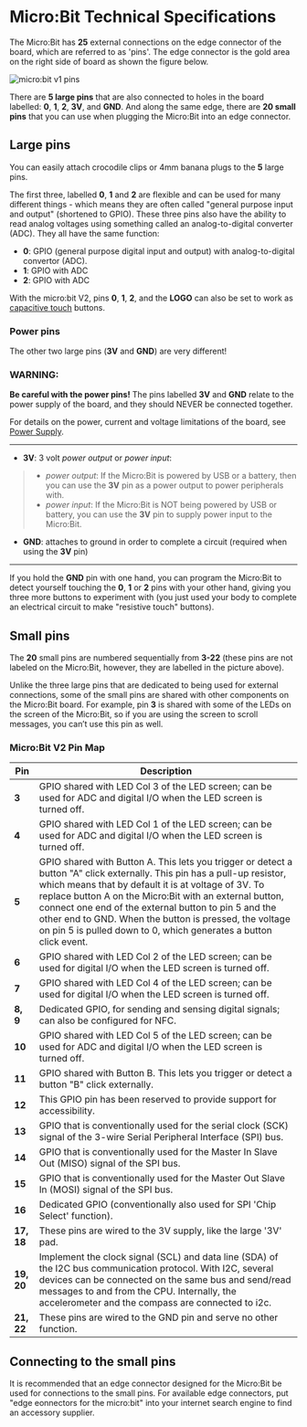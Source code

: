 # Micro:Bit Technical Specifications

The Micro:Bit has **25** external connections on the edge connector of the board, which are referred to as 'pins'. The edge connector is the gold area on the right side of board as shown the figure below.

![micro:bit v1 pins](/static/mb/device/pins-v1-v2.png)

There are **5 large pins** that are also connected to holes in the board labelled: **0**, **1**, **2**, **3V**, and **GND**. And along the same edge, there are **20 small pins** that you can use when plugging the Micro:Bit into an edge connector.

## Large pins

You can easily attach crocodile clips or 4mm banana plugs to the **5** large pins.

The first three, labelled **0**, **1** and **2** are flexible and can be used for many different things - which means they are often called "general purpose input and output" (shortened to GPIO). These three pins also have the ability to read analog voltages using something called an analog-to-digital converter (ADC). They all have the same function:

* **0**: GPIO (general purpose digital input and output) with analog-to-digital convertor (ADC).
* **1**: GPIO with ADC
* **2**: GPIO with ADC

With the micro:bit V2, pins **0**, **1**, **2**, and the **LOGO** can also be set to work as [capacitive touch](/reference/pins/touch-set-mode) buttons.

### Power pins

The other two large pins (**3V** and **GND**) are very different!

### WARNING:

**Be careful with the power pins!**
The pins labelled **3V** and **GND** relate to the power supply of the board, and they should NEVER be connected together.

For details on the power, current and voltage limitations of the board, see [Power Supply](https://tech.microbit.org/hardware/powersupply/).

---

* **3V**: 3 volt *power output* or *power input*:
>* *power output*: If the Micro:Bit is powered by USB or a battery, then you can use the **3V** pin as a power output to power peripherals with.
>* *power input*: If the Micro:Bit is NOT being powered by USB or battery, you can use the **3V** pin to supply power input to the Micro:Bit.
* **GND**: attaches to ground in order to complete a circuit (required when using the **3V** pin)

---

If you hold the **GND** pin with one hand, you can program the Micro:Bit to detect yourself touching the **0**, **1** or **2** pins with your other hand, giving you three more buttons to experiment with (you just used your body to complete an electrical circuit to make "resistive touch" buttons).

## Small pins

The **20** small pins are numbered sequentially from **3-22** (these pins are not labeled on the Micro:Bit, however, they are labelled in the picture above).

Unlike the three large pins that are dedicated to being used for external connections, some of the small pins are shared with other components on the Micro:Bit board. For example, pin **3** is shared with some of the LEDs on the screen of the Micro:Bit, so if you are using the screen to scroll messages, you can’t use this pin as well.

### Micro:Bit V2 Pin Map

| Pin  | Description |
| - | - |
| **3** | GPIO shared with LED Col 3 of the LED screen; can be used for ADC and digital I/O when the LED screen is turned off. |
| **4** | GPIO shared with LED Col 1 of the LED screen; can be used for ADC and digital I/O when the LED screen is turned off. |
| **5** | GPIO shared with Button A. This lets you trigger or detect a button "A" click externally. This pin has a pull-up resistor, which means that by default it is at voltage of 3V. To replace button A on the Micro:Bit with an external button, connect one end of the external button to pin 5 and the other end to GND. When the button is pressed, the voltage on pin 5 is pulled down to 0, which generates a button click event. |
| **6** | GPIO shared with LED Col 2 of the LED screen; can be used for digital I/O when the LED screen is turned off. |
| **7** | GPIO shared with LED Col 4 of the LED screen; can be used for digital I/O when the LED screen is turned off. |
| **8, 9** | Dedicated GPIO, for sending and sensing digital signals; can also be configured for NFC. |
| **10** | GPIO shared with LED Col 5 of the LED screen;  can be used for ADC and digital I/O when the LED screen is turned off.|
| **11** | GPIO shared with Button B. This lets you trigger or detect a button "B" click externally. |
| **12** | This GPIO pin has been reserved to provide support for accessibility. |
| **13** | GPIO that is conventionally used for the serial clock (SCK) signal of the 3-wire Serial Peripheral Interface (SPI) bus. |
| **14** | GPIO that is conventionally used for the Master In Slave Out (MISO) signal of the SPI bus. |
| **15** | GPIO that is conventionally used for the Master Out Slave In (MOSI) signal of the SPI bus. |
| **16** | Dedicated GPIO (conventionally also used for SPI 'Chip Select' function). |
| **17, 18** | These pins are wired to the 3V supply, like the large '3V' pad. |
| **19, 20** | Implement the clock signal (SCL) and data line (SDA) of the I2C bus communication protocol. With I2C, several devices can be connected on the same bus and send/read messages to and from the CPU. Internally, the accelerometer and the compass are connected to i2c. |
| **21, 22** | These pins are wired to the GND pin and serve no other function. |

## Connecting to the small pins

It is recommended that an edge connector designed for the Micro:Bit be used for connections to the small pins. For available edge connectors, put "edge eonnectors for the micro:bit" into your internet search engine to find an accessory supplier.
